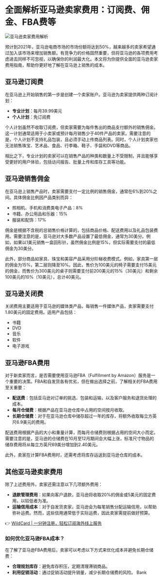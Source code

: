 # 全面解析亚马逊卖家费用：订阅费、佣金、FBA费等

<img src="https://bbtdd.com/img/6233615287.webp!/both/750x386" title="亚马逊卖家费用解析" alt="亚马逊卖家费用解析" />

预计到2021年，亚马逊电商市场的市场份额将达到50%，越来越多的卖家希望通过加入该市场来增加销售额。有竞争力的价格固然重要，但将亚马逊的各项费用考虑进去同样不可忽视，以确保你的利润最大化。本文将为你提供全面的亚马逊卖家费用指南，帮助你更好地了解在亚马逊上销售的成本。

## 亚马逊订阅费

在亚马逊上开始销售的第一步是创建一个卖家账户。亚马逊为卖家提供两种订阅计划：

- **专业计划**：每月39.99美元
- **个人计划**：免订阅费

个人计划虽然不收取订阅费，但卖家需要为每件售出的商品支付额外的销售佣金。这一计划通常适用于小卖家或预计每月销售少于40件产品的卖家。需要注意的是，个人计划不支持礼品包装，且必须手动上传商品列表。同时，个人计划卖家也无法销售珠宝、艺术品、食品、行李箱、鞋子、手袋和DVD等商品。

相比之下，专业计划的卖家可以在销售产品的种类和数量上不受限制，并且能够享受更好的用户体验，包括访问报告、批量上传和库存工具等功能。

## 亚马逊销售佣金

在亚马逊上销售产品时，卖家需要支付一定比例的销售佣金，通常在6%到20%之间。具体佣金比例因产品类别而异：

- 照相机、手机和消费类电子产品：8%
- 书籍、办公用品和乐器：15%
- 服装和配饰：17%

佣金是根据不含税的总销售价格计算的，包括商品价格、配送费用以及礼品包装费用。需要注意的是，亚马逊对大多数产品设置了最低佣金，通常为30美分。例如，如果以1美元销售一盒回形针，虽然佣金比例是15%，但实际需要支付的最低佣金为30美分。

此外，部分商品如家具、珠宝和美容产品采用分阶梯收费模式。例如，家具第一层的佣金为15%，第二层则降至10%。因此，售价为100美元的椅子需要支付15美元的佣金，而售价为300美元的桌子则需要支付前200美元的15%（30美元）和剩余100美元的10%（10美元），总计40美元。

## 亚马逊关闭费

关闭费用主要适用于亚马逊的媒体类产品，每销售一件媒体产品，卖家需要支付1.80美元的固定费用。适用产品包括：

- 书籍
- DVD
- 音乐
- 软件
- 电子游戏

## 亚马逊FBA费用

对于新卖家而言，是否需要使用亚马逊FBA（Fulfillment by Amazon）服务是一个重要的决策。FBA和自发货各有优劣，但在做出选择之前，了解相关的FBA费用至关重要：

- **配送费**：包括亚马逊对订单的挑选、包装和运输，以及客户服务和退货处理的成本。
- **每月仓储费**：根据产品在亚马逊仓库中占用的空间按月收取。
- **长期仓储费**：对于在亚马逊仓库中储存超过一年的库存，将额外收取每立方英尺6.9美元的费用。

配送费用根据产品的大小和重量计算，而每月仓储费则根据占用的空间大小而定。需要注意的是，亚马逊的仓储费在10月至12月期间会大幅上涨，标准尺寸物品的储存费用将从每立方英尺69美分增加到2.40美元。

此外，卖家在计算FBA费用时，还需考虑将库存运送到亚马逊仓库的成本。

## 其他亚马逊卖家费用

除了上述费用外，卖家还需注意以下几项额外费用：

- **退款管理费用**：如果向客户退款，亚马逊将收取20%的佣金或5美元的固定费用，以较低者为准。
- **运输信用成本**：对于自发货卖家，亚马逊会为每笔销售分配运输信用，以帮助弥补运费。然而，这些信用通常低于实际运费，因此卖家需提前做好预算。

👉 [WildCard | 一分钟注册，轻松订阅海外线上服务](https://bbtdd.com/WildCard)

### 如何优化亚马逊FBA成本？

在了解了亚马逊FBA费用后，卖家可以考虑以下方式来优化成本并避免长期仓储费：
- **合理规划库存**：避免库存积压，定期清理滞销商品。
- **利用促销活动**：通过促销活动提升销量，减少长期仓储费的风险。
 Bank